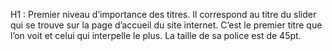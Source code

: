 H1 : Premier niveau d’importance des titres. Il correspond au titre du slider qui se trouve sur la page d’accueil du site internet. C’est le premier titre que l’on voit et celui qui interpelle le plus. La taille de sa police est de 45pt.
